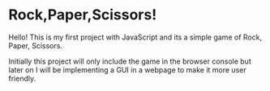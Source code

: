 # Rock,Paper,Scissors!
Hello! This is my first project with JavaScript and its a simple game of Rock, Paper, Scissors. 

Initially this project will only include the game in the browser console but later on I will be implementing a GUI in a webpage to make it more user friendly. 
